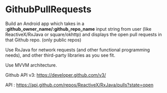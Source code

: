 # GithubPullRequests

Build an Android app which takes in a **:github_owner_name/:github_repo_name** input string from user 
(like ReactiveX/RxJava or square/okhttp) and displays the open pull requests in that Github repo. (only public repos)

Use RxJava for network requests (and other functional programming needs), and other third-party libraries as you see fit.

Use MVVM architecture.

Github API v3: https://developer.github.com/v3/  

API : https://api.github.com/repos/ReactiveX/RxJava/pulls?state=open
